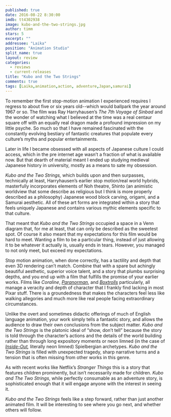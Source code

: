 ```yaml
---
published: true
date: 2016-08-22 8:30:00
imdb: tt4302938
image: kubo-and-the-two-strings.jpg
author: timm
stars: 5
excerpt: ""
addressee: "Laika"
position: "Animation Studio"
split_name: true
layout: review
categories: 
  - reviews
  - current-releases
title: "Kubo and the Two Strings"
comments: true
tags: [Laika,animation,action, adventure,Japan,samurai]
---
```

To remember the first stop-motion animation I experienced requires I regress to about five or six years old--which would ballpark the year around 1967 or so. The film was Ray Harryhausen’s _The 7th Voyage of Sinbad_ and the wonder of watching what I believed at the time was a real centaur square off with an equally real dragon made a profound impression on my little psyche. So much so that I have remained fascinated with the constantly evolving bestiary of fantastic creatures that populate every culture’s myths and popular entertainments.

Later in life I became obsessed with all aspects of Japanese culture I could access, which in the pre internet age wasn’t a fraction of what is available now. But that dearth of material meant I ended up studying medieval Japanese history in university, mostly as a means to sate my obsession. 

_Kubo and the Two Strings,_ which builds upon and then surpasses, technically at least, Harryhausen’s earlier stop motion/real world hybrids, masterfully incorporates elements of Noh theatre, Shinto (an animistic worldview that some describe as religious but I think is more properly described as a philosophy) Japanese wood block carving, origami, and a Samurai aesthetic. All of these art forms are integrated within a story that feels uniquely Japanese and contains various mythic elements specific to that culture.

That meant that _Kubo and the Two Strings_ occupied a space in a Venn diagram that, for me at least, that can only be described as the sweetest spot. Of course it also meant that my expectations for this film would be hard to meet. Wanting a film to be a particular thing, instead of just allowing it to be whatever it actually is, usually ends in tears. However, you managed to not only meet, but exceed my expectations. 

Stop motion animation, when done correctly, has a tactility and depth that even 3D rendering can’t match. Combine that with a spare but achingly beautiful aesthetic, superior voice talent, and a story that plumbs surprising depths, and you end up with a film that fulfills the promise of your earlier works. Films like _Coraline_, [_Paranorman_](http://www.dearcastandcrew.com/content/2012/8/20/paranorman.html), and [_Boxtrolls_](http://www.dearcastandcrew.com/content/2015/1/26/the-boxtrolls.html) particularly, all manage a veracity and depth of character that I frankly find lacking in most Pixar stuff. There is a groundedness that makes the characters feel less like walking allegories and much more like real people facing extraordinary circumstances.

Unlike the overt and sometimes didactic offerings of much of English language animation, your work simply tells a fantastic story, and allows the audience to draw their own conclusions from the subject matter. _Kubo and the Two Strings_ is the platonic ideal of “show, don’t tell” because the story is told through the character’s actions and the details of the world building rather than through long expository moments or neon limned (in the case of [_Inside-Out_](http://www.dearcastandcrew.com/content/2015/6/22/inside-out.html)_,_ literally neon limned) Spielbergian archetypes. _Kubo and the Two Strings_ is filled with unexpected tragedy, sharp narrative turns and a tension that is often missing from other works in this genre.

As with recent works like Netflix’s _Stranger Things_ this is a story that features children prominently, but isn’t necessarily made for children. _Kubo and The Two Strings_, while perfectly consumable as an adventure story, is sophisticated enough that it will engage anyone with the interest in seeing it. 

_Kubo and the Two Strings_ feels like a step forward, rather than just another animated film. It will be interesting to see where you go next, and whether others will follow.